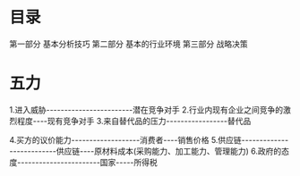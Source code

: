# 目录
第一部分 基本分析技巧
第二部分 基本的行业环境
第三部分 战略决策 

# 五力
1.进入威胁------------------------潜在竞争对手
2.行业内现有企业之间竞争的激烈程度----现有竞争对手
3.来自替代品的压力-----------------替代品

4.买方的议价能力-------------------消费者----销售价格
5.供应链--------------------------供应链----原材料成本(采购能力、加工能力、管理能力)
6.政府的态度-----------------------国家-----所得税